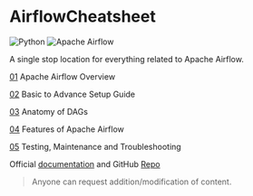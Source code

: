 # AirflowCheatsheet

![Python](https://img.shields.io/badge/language-Python-brightgreen.svg)
![Apache Airflow](https://img.shields.io/badge/tool-Airflow-brightgreen.svg)

A single stop location for everything related to Apache Airflow.


[01](./Overview/README.md) Apache Airflow Overview

[02](./Setup/README.md) Basic to Advance Setup Guide

[03](./DAG/README.md) Anatomy of DAGs

[04](./Features/README.md) Features of Apache Airflow

[05](./Maintainance/README.md) Testing, Maintenance and Troubleshooting


Official [documentation](https://airflow.apache.org/) and GitHub [Repo](https://github.com/apache/airflow)


> Anyone can request addition/modification of content.